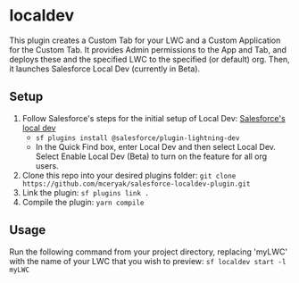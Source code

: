 # localdev
This plugin creates a Custom Tab for your LWC and a Custom Application for the Custom Tab. It provides Admin permissions to the App and Tab, and deploys these and the specified LWC to the specified (or default) org. Then, it launches Salesforce Local Dev (currently in Beta).

## Setup

1. Follow Salesforce's steps for the initial setup of Local Dev: [Salesforce's local dev](https://developer.salesforce.com/docs/platform/lwc/guide/get-started-test-components.html)
   - `sf plugins install @salesforce/plugin-lightning-dev`
   - In the Quick Find box, enter Local Dev and then select Local Dev. Select Enable Local Dev (Beta) to turn on the feature for all org users.
2. Clone this repo into your desired plugins folder: `git clone https://github.com/mceryak/salesforce-localdev-plugin.git`
3. Link the plugin: `sf plugins link .`
4. Compile the plugin: `yarn compile`

## Usage

Run the following command from your project directory, replacing 'myLWC' with the name of your LWC that you wish to preview: `sf localdev start -l myLWC`
